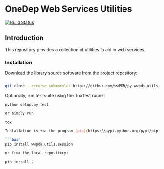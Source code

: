 # OneDep Web Services Utilities

[![Build Status](https://dev.azure.com/wwPDB/wwPDB%20Python%20Projects/_apis/build/status/wwPDB.py-wwpdb_utils_session?branchName=master)](https://dev.azure.com/wwPDB/wwPDB%20Python%20Projects/_build/latest?definitionId=5&branchName=master)

## Introduction

This repository provides a collection of utilities to aid in web services.

### Installation

Download the library source software from the project repository:

```bash

git clone --recurse-submodules https://github.com/wwPDB/py-wwpdb_utils_session.git

```

Optionally, run test suite using the Tox test runner

```bash
python setup.py test

or simply run

tox

Installation is via the program [pip](https://pypi.python.org/pypi/pip).

```bash
pip install wwpdb.utils.session

or from the local repository:

pip install .
```




